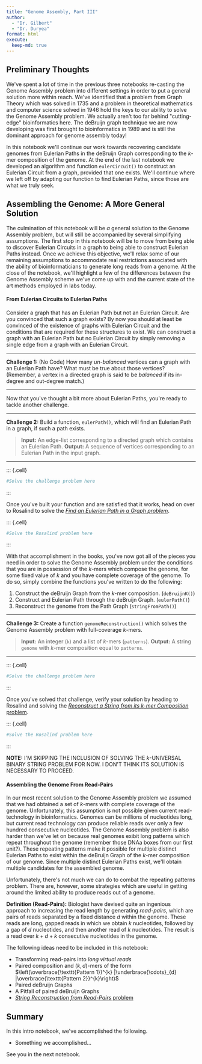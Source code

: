 ```yaml
---
title: "Genome Assembly, Part III"
author: 
  - "Dr. Gilbert" 
  - "Dr. Duryea"
format: html
execute:
  keep-md: true
---
```






## Preliminary Thoughts

We've spent a lot of time in the previous three notebooks re-casting the Genome Assembly problem into different settings in order to put a general solution more within reach. We've identified that a problem from Graph Theory which was solved in 1735 and a problem in theoretical mathematics and computer science solved in 1946 hold the keys to our ability to solve the Genome Assembly problem. We actually aren't too far behind "cutting-edge" bioinformatics here. The deBruijn graph technique we are now developing was first brought to bioinformatics in 1989 and is still the dominant approach for genome assembly today!

In this notebook we'll continue our work towards recovering candidate genomes from Eulerian Paths in the deBruijn Graph corresponding to the $k$-mer composition of the genome. At the end of the last notebook we developed an algorithm and function `eulerCircuit()` to construct an Eulerian Circuit from a graph, provided that one exists. We'll continue where we left off by adapting our function to find Eulerian Paths, since those are what we truly seek.

## Assembling the Genome: A More General Solution

The culmination of this notebook will be *a* general solution to the Genome Assembly problem, but will still be accompanied by several simplifying assumptions. The first stop in this notebook will be to move from being able to discover Eulerian Circuits in a graph to being able to construct Eulerian Paths instead. Once we achieve this objective, we'll relax some of our remaining assumptions to accommodate real restrictions associated with the ability of bioinformaticians to generate long reads from a genome. At the close of the notebook, we'll highlight a few of the differences between the Genome Assembly scheme we've come up with and the current state of the art methods employed in labs today.

#### From Eulerian Circuits to Eulerian Paths

Consider a graph that has an Eulerian Path but not an Eulerian Circuit. Are you convinced that such a graph exists? By now you should at least be convinced of the existence of graphs with Eulerian Circuit and the conditions that are required for these structures to exist. We can construct a graph with an Eulerian Path but no Eulerian Circuit by simply removing a single edge from a graph with an Eulerian Circuit. 

***

**Challenge 1:** (No Code) How many *un-balanced* vertices can a graph with an Eulerian Path have? What must be true about those vertices? (Remember, a vertex in a directed graph is said to be *balanced* if its in-degree and out-degree match.)

***

Now that you've thought a bit more about Eulerian Paths, you're ready to tackle another challenge.

***

**Challenge 2:** Build a function, `eulerPath()`, which will find an Eulerian Path in a graph, if such a path exists.  

> **Input:** An edge-list corresponding to a directed graph which contains an Eulerian Path.
> **Output:** A sequence of vertices corresponding to an Eulerian Path in the input graph.

***


::: {.cell}

```{.r .cell-code}
#Solve the challenge problem here
```
:::


Once you've built your function and are satisfied that it works, head on over to Rosalind to solve the [*Find an Eulerian Path in a Graph problem*](https://rosalind.info/problems/ba3g/).


::: {.cell}

```{.r .cell-code}
#Solve the Rosalind problem here
```
:::


With that accomplishment in the books, you've now got all of the pieces you need in order to solve the Genome Assembly problem under the conditions that you are in possession of the $k$-mers which compose the genome, for some fixed value of $k$ and you have complete coverage of the genome. To do so, simply combine the functions you've written to do the following:

1. Construct the deBruijn Graph from the $k$-mer composition. (`deBruijnK()`)
2. Construct and Eulerian Path through the deBruijn Graph. (`eulerPath()`)
3. Reconstruct the genome from the Path Graph (`stringFromPath()`)

***

**Challenge 3:** Create a function `genomeReconstruction()` which solves the Genome Assembly problem with full-coverage $k$-mers.  

> **Input:** An integer (`k`) and a list of $k$-mers (`patterns`).
> **Output:** A string `genome` with $k$-mer composition equal to `patterns`.

***


::: {.cell}

```{.r .cell-code}
#Solve the challenge problem here
```
:::


Once you've solved that challenge, verify your solution by heading to Rosalind and solving the [*Reconstruct a String from its $k$-mer Composition* problem](https://rosalind.info/problems/ba3h/).


::: {.cell}

```{.r .cell-code}
#Solve the Rosalind problem here
```
:::


**NOTE:** I'M SKIPPING THE INCLUSION OF SOLVING THE $k$-UNIVERSAL BINARY STRING PROBLEM FOR NOW. I DON'T THINK ITS SOLUTION IS NECESSARY TO PROCEED.

#### Assembling the Genome From Read-Pairs

In our most recent solution to the Genome Assembly problem we assumed that we had obtained a set of $k$-mers with complete coverage of the genome. Unfortunately, this assumption is not possible given current read-technology in bioinformatics. Genomes can be millions of nucleotides long, but current read technology can produce reliable reads over only a few hundred consecutive nucleotides. The Genome Assembly problem is also harder than we've let on because real genomes exibit long patterns which repeat throughout the genome (remember those DNAa boxes from our first unit?). These repeating patterns make it possible for multiple distinct Eulerian Paths to exist within the deBruijn Graph of the $k$-mer composition of our genome. Since multiple distinct Eulerian Paths exist, we'll obtain multiple candidates for the assembled genome.

Unfortunately, there's not much we can do to combat the repeating patterns problem. There are, however, some strategies which are useful in getting around the limited ability to produce reads out of a genome.

**Definition (Read-Pairs):** Biologist have devised quite an ingenious approach to increasing the read length by generating *read-pairs*, which are pairs of reads separated by a fixed distance $d$ within the genome. These reads are long, gapped reads in which we obtain $k$ nucleotides, followed by a gap of $d$ nucleotides, and then another read of $k$ nucleotides. The result is a read over $k + d + k$ consecutive nucleotides in the genome.

The following ideas need to be included in this notebook:

+ Transforming read-pairs into *long virtual reads*
+ Paired composition and $\left(k, d\right)$-mers of the form $\left(\overbrace{\texttt{Pattern 1}}^{k} |\underbrace{\cdots}_{d} |\overbrace{\texttt{Pattern 2}}^{k}\right)$
+ Paired deBruijn Graphs
+ A Pitfall of paired deBruijn Graphs
+ [*String Reconstruction from Read-Pairs* problem](https://rosalind.info/problems/ba3j/)





## Summary

In this intro notebook, we've accomplished the following.  

+ Something we accomplished...

See you in the next notebook.